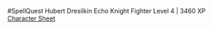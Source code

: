 #SpellQuest 
Hubert Dresilkin Echo Knight Fighter
Level 4 | 3460 XP
[Character Sheet](https://docs.google.com/spreadsheets/d/1JrgFAtMWdWY-l2MjMIe0IVCrn0vKRX9f/edit#gid=1722692421)